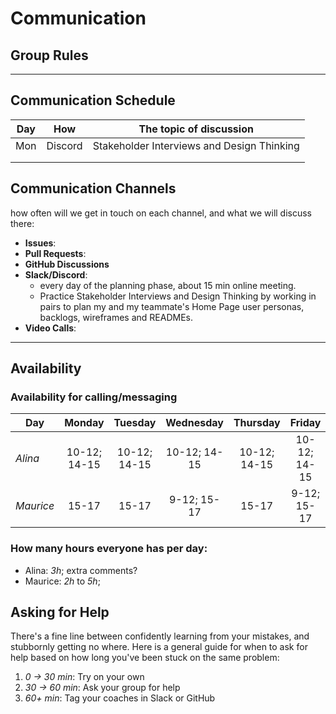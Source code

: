 # Communication

## Group Rules

<!-- any general rules you'd like to set for your group? -->

---

## Communication Schedule

| Day |   How   | The topic of discussion                    |
| --- | :-----: | ------------------------------------------ |
| Mon | Discord | Stakeholder Interviews and Design Thinking |
|     |         |                                            |
|     |         |                                            |

## Communication Channels

how often will we get in touch on each channel, and what we will discuss there:

- **Issues**:
- **Pull Requests**:
- **GitHub Discussions**
- **Slack/Discord**:
  - every day of the planning phase, about 15 min online meeting.
  - Practice Stakeholder Interviews and Design Thinking by working in pairs to
    plan my and my teammate's Home Page user personas, backlogs, wireframes and
    READMEs.
- **Video Calls**:

---

## Availability

### Availability for calling/messaging

| Day       |    Monday    |   Tuesday    |  Wednesday   |   Thursday   |    Friday    | Saturday | Sunday |
| --------- | :----------: | :----------: | :----------: | :----------: | :----------: | :------: | :----: |
| _Alina_   | 10-12; 14-15 | 10-12; 14-15 | 10-12; 14-15 | 10-12; 14-15 | 10-12; 14-15 |          |        |
| _Maurice_ |    15-17     |    15-17     | 9-12; 15-17  |    15-17     | 9-12; 15-17  |          |        |

### How many hours everyone has per day:

- Alina: _3h_; extra comments?
- Maurice: _2h_ to _5h_;

## Asking for Help

There's a fine line between confidently learning from your mistakes, and
stubbornly getting no where. Here is a general guide for when to ask for help
based on how long you've been stuck on the same problem:

1. _0 -> 30 min_: Try on your own
2. _30 -> 60 min_: Ask your group for help
3. _60+ min_: Tag your coaches in Slack or GitHub
